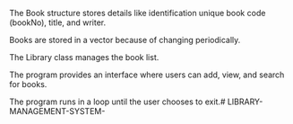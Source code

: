 The Book structure stores details like identification unique book code (bookNo), title, and writer.

Books are stored in a vector because of changing periodically.

The Library class manages the book list.

The program provides an interface where users can add, view, and search for books.

The program runs in a loop until the user chooses to exit.# LIBRARY-MANAGEMENT-SYSTEM-

